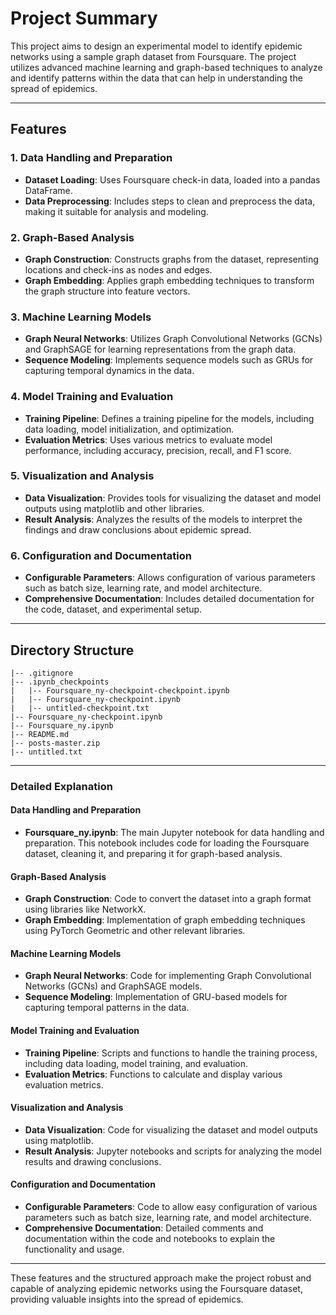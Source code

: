 
# Project Summary

This project aims to design an experimental model to identify epidemic networks using a sample graph dataset from Foursquare. The project utilizes advanced machine learning and graph-based techniques to analyze and identify patterns within the data that can help in understanding the spread of epidemics.

---

## Features

### 1. Data Handling and Preparation
   - **Dataset Loading**: Uses Foursquare check-in data, loaded into a pandas DataFrame.
   - **Data Preprocessing**: Includes steps to clean and preprocess the data, making it suitable for analysis and modeling.

### 2. Graph-Based Analysis
   - **Graph Construction**: Constructs graphs from the dataset, representing locations and check-ins as nodes and edges.
   - **Graph Embedding**: Applies graph embedding techniques to transform the graph structure into feature vectors.

### 3. Machine Learning Models
   - **Graph Neural Networks**: Utilizes Graph Convolutional Networks (GCNs) and GraphSAGE for learning representations from the graph data.
   - **Sequence Modeling**: Implements sequence models such as GRUs for capturing temporal dynamics in the data.

### 4. Model Training and Evaluation
   - **Training Pipeline**: Defines a training pipeline for the models, including data loading, model initialization, and optimization.
   - **Evaluation Metrics**: Uses various metrics to evaluate model performance, including accuracy, precision, recall, and F1 score.

### 5. Visualization and Analysis
   - **Data Visualization**: Provides tools for visualizing the dataset and model outputs using matplotlib and other libraries.
   - **Result Analysis**: Analyzes the results of the models to interpret the findings and draw conclusions about epidemic spread.

### 6. Configuration and Documentation
   - **Configurable Parameters**: Allows configuration of various parameters such as batch size, learning rate, and model architecture.
   - **Comprehensive Documentation**: Includes detailed documentation for the code, dataset, and experimental setup.

---

## Directory Structure

```plaintext
|-- .gitignore
|-- .ipynb_checkpoints
|   |-- Foursquare_ny-checkpoint-checkpoint.ipynb
|   |-- Foursquare_ny-checkpoint.ipynb
|   |-- untitled-checkpoint.txt
|-- Foursquare_ny-checkpoint.ipynb
|-- Foursquare_ny.ipynb
|-- README.md
|-- posts-master.zip
|-- untitled.txt
```

---

### Detailed Explanation

#### **Data Handling and Preparation**

- **Foursquare_ny.ipynb**: The main Jupyter notebook for data handling and preparation. This notebook includes code for loading the Foursquare dataset, cleaning it, and preparing it for graph-based analysis.

#### **Graph-Based Analysis**

- **Graph Construction**: Code to convert the dataset into a graph format using libraries like NetworkX.
- **Graph Embedding**: Implementation of graph embedding techniques using PyTorch Geometric and other relevant libraries.

#### **Machine Learning Models**

- **Graph Neural Networks**: Code for implementing Graph Convolutional Networks (GCNs) and GraphSAGE models.
- **Sequence Modeling**: Implementation of GRU-based models for capturing temporal patterns in the data.

#### **Model Training and Evaluation**

- **Training Pipeline**: Scripts and functions to handle the training process, including data loading, model training, and evaluation.
- **Evaluation Metrics**: Functions to calculate and display various evaluation metrics.

#### **Visualization and Analysis**

- **Data Visualization**: Code for visualizing the dataset and model outputs using matplotlib.
- **Result Analysis**: Jupyter notebooks and scripts for analyzing the model results and drawing conclusions.

#### **Configuration and Documentation**

- **Configurable Parameters**: Code to allow easy configuration of various parameters such as batch size, learning rate, and model architecture.
- **Comprehensive Documentation**: Detailed comments and documentation within the code and notebooks to explain the functionality and usage.

---

These features and the structured approach make the project robust and capable of analyzing epidemic networks using the Foursquare dataset, providing valuable insights into the spread of epidemics.
